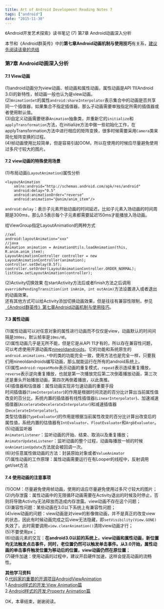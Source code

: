 ```yaml
---
title: Art of Android Development Reading Notes 7
tags: ["android"]
date: "2015-11-30"
---
```

《Android开发艺术探索》读书笔记 (7) 第7章 Android动画深入分析 <!--more-->

本节和《Android群英传》中的**第七章Android动画机制与使用技巧**有关系，[建议先阅读该章的总结](/blog/2015/11/27/android-heroes-reading-notes-3/)

### 第7章 Android动画深入分析  
#### 7.1 View动画  
(1)android动画分为view动画、帧动画和属性动画，属性动画是API 11(Android 3.0)的新特性，帧动画一般也认为是view动画。  
(2)`AnimationSet`的属性`android:shareInterpolator`表示集合中的动画是否共享同一个插值器，如果集合不指定插值器，那么子动画需要单独指定所需的插值器或者使用默认值。  
(3)自定义动画需要继承`Animation`抽象类，并重新它的`initialize`和`applyTransformation`方法，在initialize方法中做一些初始化工作，在applyTransformation方法中进行相应的矩阵变换，很多时候需要采用`Camera`类来简化矩阵变换的过程。  
(4)帧动画使用比较简单，但是容易引起OOM，所以在使用的时候应尽量避免使用过多尺寸较大的图片。  

#### 7.2 view动画的特殊使用场景
(1)布局动画(`LayoutAnimation`)属性分析
```
<layoutAnimation
    xmlns:android="http://schemas.android.com/apk/res/android"
    android:delay="0.5"
    android:animationOrder="reverse"
    android:animation="@anim/anim_item"/>
```
`android:delay`：表示子元素开始动画的时间延迟，比如子元素入场动画的时间周期是300ms，那么0.5表示每个子元素都需要延迟150ms才能播放入场动画。

给ViewGroup指定LayoutAnimation的两种方式
```
//xml
android:layoutAnimation="xxx"
//java
Animation animation = AnimationUtils.loadAnimation(this, R.anim.anim_item);
LayoutAnimationController controller = new LayoutAnimationController(animation);
controller.setDelay(0.5f);
controller.setOrder(LayoutAnimationController.ORDER_NORMAL);
listView.setLayoutAnimation(controller);
```

(2)Activity切换效果
在startActivity方法后或者finish方法之后调用`overridePendingTransition(int inAnim, int outAnim)`方法设置进入或者退出的动画效果。  
还有其他方式可以给Activity添加切换动画效果，但是往往有兼容性限制，参见[《Android群英传》第七章Android动画机制与使用技巧](/blog/2015/11/27/android-heroes-reading-notes-3/)。

#### 7.3 属性动画  
(1)属性动画可以对任意对象的属性进行动画而不仅仅是view，动画默认的时间间隔是`300ms`，默认帧率是`10ms/帧`。  
(2)属性动画几乎是无所不能，但是它是从API 11才有的，所以存在兼容性问题，可以考虑使用开源动画库[nineoldandroids](http://nineoldandroids.com)。它的功能和系统原生的`android.animations.*`中的类的功能完全一致，使用方法也是完全一样，只要我们用nineoldandroids编写动画，那么就能运行在所有的android系统上。  
(3)属性`android:repeatMode`表示动画的重复模式，`repeat`表示连续重复播放，`reverse`表示逆向重复播放，也就是第一次播放完后第二次倒着播放动画，第三次还是重头开始播放动画，第四次再倒着播放，以此类推。  
(4)插值器和估值器：属性动画实现非匀速动画的重要手段  
时间插值器(`TimeInterpolator`)的作用是根据时间流逝的百分比计算出当前属性值改变的百分比，系统内置的插值器有线性插值器(`LinearInterpolator`)、加速减速插值器(`AccelerateDecelerateInterpolator`)和减速插值器(`DecelerateInterpolator`)。  
类型估值器(`TypeEvaluator`)的作用是根据当前属性改变的百分比计算出改变后的属性值，系统内置的估值器有`IntEvaluator`、`FloatEvaluator`和`ArgbEvaluator`。  
(5)动画监听器  
`AnimatorListener`：监听动画的开始、结束、取消以及重复播放；  
`AnimatorUpdateListener`：监听动画的整个过程，动画每播放一帧的时候`onAnimationUpdate`方法就会被回调一次。  
(6)对任意属性做动画的方法：封装原始对象或者`ValueAnimator`  
(7)属性动画的工作原理：属性动画需要运行在有Looper的线程中，反射调用get/set方法  

#### 7.4 使用动画的注意事项  
(1)OOM：尽量避免使用帧动画，使用的话应尽量避免使用过多尺寸较大的图片；  
(2)内存泄露：属性动画中的无限循环动画需要在Activity退出的时候及时停止，否则将导致Activity无法释放而造成内存泄露。view动画不存在这个问题；  
(3)兼容性问题：某些动画在3.0以下系统上有兼容性问题；  
(4)view动画的问题：view动画是对view的影像做动画，并不是真正的改变view的状态，因此有时候动画完成之后view无法隐藏，即`setVisibility(View.GONE)`失效了，此时需要调用`view.clearAnimation()`清除view动画才行；  
(5)不要使用px；  
(6)动画元素的交互：**在android3.0以前的系统上，view动画和属性动画，新位置均无法触发点击事件，同时，老位置仍然可以触发单击事件。从3.0开始，属性动画的单击事件触发位置为移动后的位置，view动画仍然在原位置**；  
(7)硬件加速：使用动画的过程中，建议开启硬件加速，这样会提高动画的流畅性。  

**其他学习资料**  
0.[代码家的重要的开源项目AndroidViewAnimation](https://github.com/daimajia/AndroidViewAnimations)  
1.[Android样式的开发:View Animation篇](http://keeganlee.me/post/android/20151003)  
2.[Android样式的开发:Property Animation篇](http://keeganlee.me/post/android/20151026)  

OK，本章结束，谢谢阅读。
